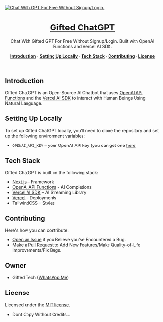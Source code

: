 <a href="https://giftedgpt.vercel.app">
  <img alt="Chat With GPT For Free Without Signup/Login." src="/app/favicon.ico">
  <h1 align="center">Gifted ChatGPT</h1>
</a>

<p align="center">
  Chat With Gifted GPT For Free Without Signup/Login. Built with OpenAI Functions and Vercel AI SDK. 
</p>


<p align="center">
  <a href="#introduction"><strong>Introduction</strong></a> ·
  <a href="#setting-up-locally"><strong>Setting Up Locally</strong></a> ·
  <a href="#tech-stack"><strong>Tech Stack</strong></a> ·
  <a href="#contributing"><strong>Contributing</strong></a> ·
  <a href="#license"><strong>License</strong></a>
</p>
<br/>

## Introduction

Gifted ChatGPT is an Open-Source AI Chatbot that uses [OpenAI APi Functions](https://platform.openai.com/docs/guides/gpt/function-calling) and the [Vercel AI SDK](https://sdk.vercel.ai/docs) to interact with Human Beings Using Natural Language.

## Setting Up Locally

To set up Gifted ChatGPT locally, you'll need to clone the repository and set up the following environment variables:

- `OPENAI_API_KEY` – your OpenAI API key (you can get one [here](https://platform.openai.com/account/api-keys))

## Tech Stack

Gifted ChatGPT is built on the following stack:

- [Next.js](https://nextjs.org/) – Framework
- [OpenAI APi Functions](https://platform.openai.com/docs/guides/gpt/function-calling) - AI Completions
- [Vercel AI SDK](https://sdk.vercel.ai/docs) – AI Streaming Library
- [Vercel](https://vercel.com) – Deployments
- [TailwindCSS](https://tailwindcss.com/) – Styles

## Contributing

Here's how you can contribute:

- [Open an Issue](https://github.com/Giftedmaurice/giftedgpt/issues) if you Believe you've Encountered a Bug.
- Make a [Pull Request](https://github.com/Giftedmaurice/giftedgpt/pull) to Add New Features/Make Quality-of-Life Improvements/Fix Bugs.

## Owner

- Gifted Tech ([WhatsApp Me](https://wa.me/message/NHCZC5DSOEUXB1))

## License

Licensed under the [MIT license](https://github.com/Giftedmaurice/giftedgpt/blob/main/LICENSE.md).

- Dont Copy Without Credits...
